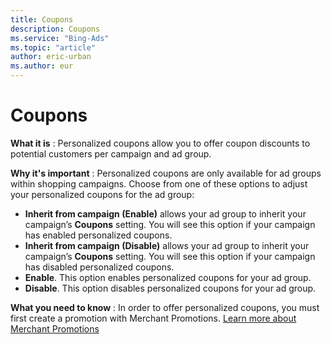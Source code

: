 ```yaml
---
title: Coupons
description: Coupons
ms.service: "Bing-Ads"
ms.topic: "article"
author: eric-urban
ms.author: eur
---
```


# Coupons

**What it is** : Personalized coupons allow you to offer coupon discounts to potential customers per campaign and ad group.

**Why it's important** : Personalized coupons are only available for ad groups within shopping campaigns. Choose from one of these options to adjust your personalized coupons for the ad group:

- **Inherit from campaign (Enable)** allows your ad group to inherit your campaign’s **Coupons** setting. You will see this option if your campaign has enabled personalized coupons.
- **Inherit from campaign (Disable)** allows your ad group to inherit your campaign’s **Coupons** setting. You will see this option if your campaign has disabled personalized coupons.
- **Enable**. This option enables personalized coupons for your ad group.
- **Disable**. This option disables personalized coupons for your ad group.

**What you need to know** : In order to offer personalized coupons, you must first create a promotion with Merchant Promotions. [Learn more about Merchant Promotions](../hlp_BA_CONC_BMC_MerchantPromo.md)


